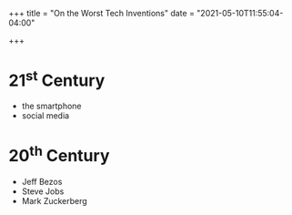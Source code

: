 +++
title = "On the Worst Tech Inventions"
date = "2021-05-10T11:55:04-04:00"

+++

# 21<sup>st</sup> Century

- the smartphone
- social media

# 20<sup>th</sup> Century

- Jeff Bezos
- Steve Jobs
- Mark Zuckerberg

